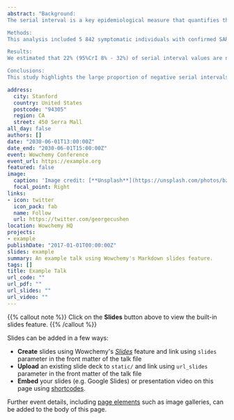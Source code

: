 ```yaml
---
abstract: "Background:
The serial interval is a key epidemiological measure that quantifies the time between the onset of symptoms in an infector-infectee pair. It indicates how quickly new generations of cases appear, thus informing on the speed of an epidemic. Estimating the serial interval requires to identify pairs of infectors and infectees. Yet, most studies fail to assess the direction of transmission between cases and assume that the order of infections - and thus transmissions - strictly follows the order of symptom onsets, thereby imposing serial intervals to be positive. Because of the long and highly variable incubation period of SARS-CoV-2, this may not always be true (i.e an infectee may show symptoms before their infector) and negative serial intervals may occur.  This study aims to estimate the serial interval of different SARS-CoV-2 variants whilst accounting for negative serial intervals.

Methods:
This analysis included 5 842 symptomatic individuals with confirmed SARS-CoV-2 infection amongst 2 579 households from September 2020 to August 2022 across England & Wales. We used a Bayesian framework to infer who infected whom by exploring all transmission trees compatible with the observed dates of symptoms, based on a wide range of incubation period and generation time distributions compatible with estimates reported in the literature. Serial intervals were derived from the reconstructed transmission pairs, stratified by variants.

Results:
We estimated that 22% (95%CrI 8% - 32%) of serial interval values are negative across all VOC. The mean serial interval was shortest for Omicron BA5 (2.02 days, 95% credible interval (CrI) 1.26 - 2.84) and longest for Alpha (3.37 days, 2.52 - 4.04).

Conclusions:
This study highlights the large proportion of negative serial intervals across SARS-CoV-2 variants.  Because the serial interval is widely used to estimate transmissibility and forecast cases, these results may have critical implications for epidemic control."

address:
  city: Stanford
  country: United States
  postcode: "94305"
  region: CA
  street: 450 Serra Mall
all_day: false
authors: []
date: "2030-06-01T13:00:00Z"
date_end: "2030-06-01T15:00:00Z"
event: Wowchemy Conference
event_url: https://example.org
featured: false
image:
  caption: 'Image credit: [**Unsplash**](https://unsplash.com/photos/bzdhc5b3Bxs)'
  focal_point: Right
links:
- icon: twitter
  icon_pack: fab
  name: Follow
  url: https://twitter.com/georgecushen
location: Wowchemy HQ
projects:
- example
publishDate: "2017-01-01T00:00:00Z"
slides: example
summary: An example talk using Wowchemy's Markdown slides feature.
tags: []
title: Example Talk
url_code: ""
url_pdf: ""
url_slides: ""
url_video: ""
---
```


{{% callout note %}}
Click on the **Slides** button above to view the built-in slides feature.
{{% /callout %}}

Slides can be added in a few ways:

- **Create** slides using Wowchemy's [_Slides_](https://wowchemy.com/docs/managing-content/#create-slides) feature and link using `slides` parameter in the front matter of the talk file
- **Upload** an existing slide deck to `static/` and link using `url_slides` parameter in the front matter of the talk file
- **Embed** your slides (e.g. Google Slides) or presentation video on this page using [shortcodes](https://wowchemy.com/docs/writing-markdown-latex/).

Further event details, including [page elements](https://wowchemy.com/docs/writing-markdown-latex/) such as image galleries, can be added to the body of this page.
